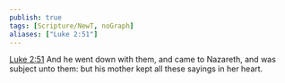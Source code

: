 ```yaml
---
publish: true
tags: [Scripture/NewT, noGraph]
aliases: ["Luke 2:51"]
---
```

[Luke 2:51](https://churchofjesuschrist.org/study/scriptures/nt/luke/2?lang=eng&id=p51#p51) And he went down with them, and came to Nazareth, and was subject unto them: but his mother kept all these sayings in her heart.
